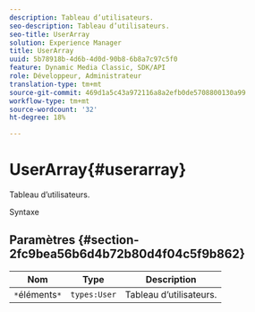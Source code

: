 ```yaml
---
description: Tableau d’utilisateurs.
seo-description: Tableau d’utilisateurs.
seo-title: UserArray
solution: Experience Manager
title: UserArray
uuid: 5b78918b-4d6b-4d0d-90b8-6b8a7c97c5f0
feature: Dynamic Media Classic, SDK/API
role: Développeur, Administrateur
translation-type: tm+mt
source-git-commit: 469d1a5c43a972116a8a2efb0de5708800130a99
workflow-type: tm+mt
source-wordcount: '32'
ht-degree: 18%

---
```



# UserArray{#userarray}

Tableau d’utilisateurs.

Syntaxe

## Paramètres {#section-2fc9bea56b6d4b72b80d4f04c5f9b862}

| Nom | Type | Description |
|---|---|---|
| `*`éléments`*` | `types:User` | Tableau d’utilisateurs. |

